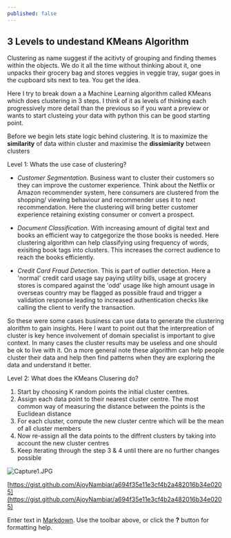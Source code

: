 ```yaml
---
published: false
---
```

## 3 Levels to undestand KMeans Algorithm

Clustering as name suggest if the acitivty of grouping and finding themes within the objects. We do it all the time without thinking about it, one unpacks their grocery bag and stores veggies in veggie tray, sugar goes in the cupboard sits next to tea. You get the idea.


Here I try to break down a a Machine Learning algorithm called KMeans which does clustering in 3 steps. I think of it as levels of thinking each progressively more detail than the previous so if you want a preview or wants to start clusteing your data with python this can be good starting point.

Before we begin lets state logic behind clustering. It is to maximize the **similarity** of data within cluster and maximise the **dissimiarity** between clusters

Level 1: Whats the use case of clustering?

- _Customer Segmentation_. Business want to cluster their customers so they can improve the customer experience. Think about the Netflix or Amazon recommender system, here consumers are clustered from the shopping/ viewing behaviour and recommender uses it to next recommendation. Here the clustering will bring better customer experience retaining existing consumer or convert a prospect.

- _Document Classification_. With increasing amount of digital text and books an efficient way to catgegorize the those books is needed. Here clustering algorithm can help classifying using frequency of words, exisiting book tags into clusters. This increases the correct audience to reach the books efficiently.

- _Credit Card Fraud Detection_. This is part of outlier detection. Here a 'normal' credit card usage say paying utility bills, usage at grocery stores is compared against the 'odd' usage like high amount usage in overseas country may be flagged as possible fraud and trigger a validation response leading to increased authentication checks like calling the client to verify the transaction.

So these were some cases business can use data to generate the clustering alorithm to gain insights. Here I want to point out that the interpreation of cluster is key hence involvement of domain specialist is important to give context. In many cases the cluster results may be useless and one should be ok to live with it. 
On a more general note these algorithm can help people cluster their data and help then find patterns when they are exploring the data and understand it better.

Level 2: What does the  KMeans Clusering do?

1. Start by choosing K random points the initial cluster centres.
2. Assign each data point to their nearest cluster centre. The most common way of measuring the distance between the points is the Euclidean distance
3. For each cluster, compute the new cluster centre which will be the mean of all cluster members
4. Now re-assign all the data points to the diffrent clusters by taking into account the new cluster centres
5. Keep iterating through the step 3 & 4 until there are no further changes possible

![Capture1.JPG]({{site.baseurl}}/_posts/Capture1.JPG)




<script src="https://gist.github.com/AjoyNambiar/a694f35e11e3cf4b2a482016b34e0205.js"></script>


[https://gist.github.com/AjoyNambiar/a694f35e11e3cf4b2a482016b34e0205](https://gist.github.com/AjoyNambiar/a694f35e11e3cf4b2a482016b34e0205)


Enter text in [Markdown](http://daringfireball.net/projects/markdown/). Use the toolbar above, or click the **?** button for formatting help.

